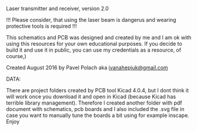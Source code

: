 Laser transmitter and receiver, version 2.0

!!! Please consider, that using the laser beam is dangerus and wearing protective tools is required !!!


This schematics and PCB was designed and created by me and I am ok with using this resources for your own educational purposes.
If you decide to build it and use it in public, you can use my credentials as a resource, of course,)

Created August 2016 by Pavel Polach aka ivanahepjuk@gmail.com

DATA:

There are project folders created by PCB tool Kicad 4.0.4, but I dont think it will work once you download it and open in Kicad 
(because Kicad has terrible library management). Therefore I created another folder with pdf document with schematics, 
pcb boards and I also included the .svg file in case you want to manually tune the boards a bit using for example inscape.
Enjoy
